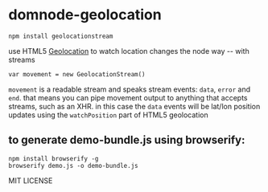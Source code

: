 # domnode-geolocation

    npm install geolocationstream

use HTML5 [Geolocation](https://developer.mozilla.org/en/Using_geolocation) to watch location changes the node way -- with streams

    var movement = new GeolocationStream()

`movement` is a readable stream and speaks stream events: `data`, `error` and `end`. that means you can pipe movement output to anything that accepts streams, such as an XHR. in this case the `data` events will be lat/lon position updates using the `watchPosition` part of HTML5 geolocation

## to generate demo-bundle.js using browserify:

    npm install browserify -g
    browserify demo.js -o demo-bundle.js


MIT LICENSE